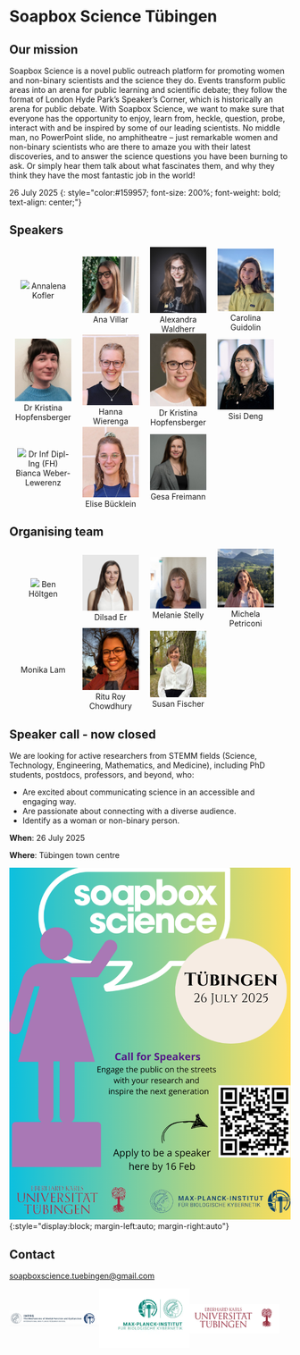 # Soapbox Science Tübingen

<style type="text/css">
    .speaker_box {
        object-fit: cover; 
        width: 20%; 
        text-align: center; 
        margin-left: 2%; 
        margin-right: 2%;
    }
</style>

## Our mission

Soapbox Science is a novel public outreach platform for promoting women and
non-binary scientists and the science they do. Events transform public areas
into an arena for public learning and scientific debate; they follow the format
of London Hyde Park’s Speaker’s Corner, which is historically an arena for
public debate. With Soapbox Science, we want to make sure that everyone has the
opportunity to enjoy, learn from, heckle, question, probe, interact with and be
inspired by some of our leading scientists. No middle man, no PowerPoint slide,
no amphitheatre – just remarkable women and non-binary scientists who are there
to amaze you with their latest discoveries, and to answer the science questions
you have been burning to ask. Or simply hear them talk about what
fascinates them, and why they think they have the most fantastic job in the
world!

26 July 2025
{: style="color:#159957; font-size: 200%; font-weight: bold; text-align: center;"}


## Speakers 

<div style="">

 <div style="display: inline-flex; width: 100%; align-items: center;">
  <div class="speaker_box">
   <img src="./assets/speakers/AK_speaker.png" />
    Annalena Kofler
  </div>
  <div class="speaker_box">
   <img src="./assets/speakers/AV_speaker.jpg" />
    Ana Villar
  </div>
  <div class="speaker_box">
   <img src="./assets/speakers/AW_speaker.jpg" />
    Alexandra Waldherr
  </div>
  <div class="speaker_box">
   <img src="./assets/speakers/CG_speaker.jpg" />
    Carolina Guidolin
  </div>
 </div>

 <div style="display: inline-flex; width: 100%; align-items: center;">
  <div class="speaker_box">
   <img src="./assets/speakers/CP_speaker.jpg" />
    Dr Kristina Hopfensberger
  </div>
  <div class="speaker_box">
   <img src="./assets/speakers/HW_speaker.JPG" />
    Hanna Wierenga
  </div>
  <div class="speaker_box">
   <img src="./assets/speakers/KH_speaker.jpg" />
    Dr Kristina Hopfensberger
  </div>
  <div class="speaker_box">
   <img src="./assets/speakers/SD_speaker.jpg" />
    Sisi Deng
  </div>
 </div>

 <div style="display: inline-flex; width: 100%; align-items: center;">
  <div class="speaker_box">
   <img src="./assets/speakers/BWL_speaker.jpg" />
    Dr Inf Dipl-Ing (FH) Bianca Weber-Lewerenz
  </div>
  <div class="speaker_box">
   <img src="./assets/speakers/EB_speaker.jpeg" />
    Elise Bücklein
  </div>
  <div class="speaker_box">
   <img src="./assets/speakers/GF_speaker.jpeg" />
    Gesa Freimann
  </div>
 </div>
</div>


## Organising team

<div style="">
 <div style="display: inline-flex; width: 100%; align-items: center;">
  <div class="speaker_box">
   <img src="./assets/organisers/ben_höltgen.jpg" />
   Ben Höltgen
  </div>

  <div class="speaker_box">
   <img src="./assets/organisers/er_dilsad.jpg" />
   Dilsad Er
  </div>

  <div class="speaker_box">
   <img src="./assets/organisers/melanie_stelly.jpg" />
   Melanie Stelly
  </div>

  <div class="speaker_box">
   <img src="./assets/organisers/michela_petriconi.JPG" />
   Michela Petriconi
  </div>
 </div>

<div style="display: inline-flex; width: 100%; align-items: center;">
 <div class="speaker_box">
  Monika Lam
 </div>

  <div class="speaker_box">
  <img src="./assets/organisers/ritu_roy_chowdhury.jpg" />
  Ritu Roy Chowdhury
 </div>

  <div class="speaker_box">
  <img src="./assets/organisers/susan_fischer.jpg" />
  Susan Fischer
 </div>
</div>
</div>

## Speaker call - now closed

We are looking for active researchers from STEMM fields (Science, Technology,
Engineering, Mathematics, and Medicine), including PhD students, postdocs,
professors, and beyond, who:

- Are excited about communicating science in an accessible and engaging way.
- Are passionate about connecting with a diverse audience.
- Identify as a woman or non-binary person.

**When**: 26 July 2025

**Where**: Tübingen town centre


![Soapbox science logo](./assets/logos/soapbox_science_info.png){:style="display:block; margin-left:auto; margin-right:auto"}


## Contact

[soapboxscience.tuebingen@gmail.com](mailto:soapboxscience.tuebingen@gmail.com)

<div style="display: inline-flex; width=100%; align-items: center;">

 <img src="./assets/logos/logo_imprs.png" width="32%" style="object-fit: contain;" />
 <img src="./assets/logos/logo_mpg-kyb.webp" width="32%" style="object-fit: contain;" />
 <img src="./assets/logos/logo_uni-tue.png" width="32%" style="object-fit: contain;" />

</div>
